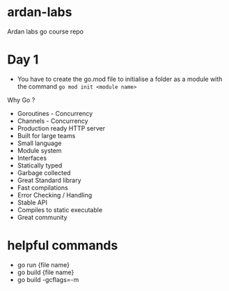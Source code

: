 # ardan-labs
Ardan labs go course repo

# Day 1
* You have to create the go.mod file to initialise a folder as a module with the command `go mod init <module name>`

Why Go ?
* Goroutines - Concurrency
* Channels - Concurrency
* Production ready HTTP server
* Built for large teams
* Small language
* Module system
* Interfaces
* Statically typed
* Garbage collected
* Great Standard library
* Fast compilations
* Error Checking / Handling
* Stable API
* Compiles to static executable
* Great community

# helpful commands
- go run {file name}
- go build {file name}
- go build -gcflags=-m


